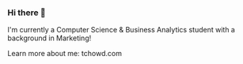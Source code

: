 ### Hi there 👋

I'm currently a Computer Science & Business Analytics student with a background in Marketing!

Learn more about me: tchowd.com
